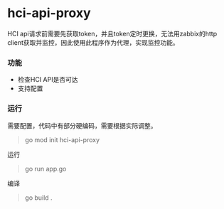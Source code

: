 # hci-api-proxy

HCI api请求前需要先获取token，并且token定时更换，无法用zabbix的http client获取并监控，因此使用此程序作为代理，实现监控功能。

### 功能
- 检查HCI API是否可达
- 支持配置


### 运行
需要配置，代码中有部分硬编码，需要根据实际调整。
> go mod init hci-api-proxy

运行
> go run app.go 

编译
> go build .
